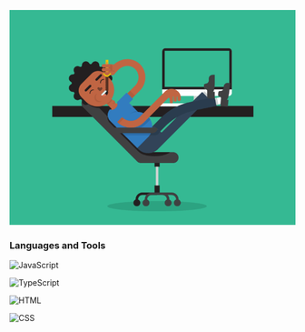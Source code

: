 [![Header](https://github.com/Nickita-Krizhanovskiy/Nickita-Krizhanovskiy/blob/main/assets/header.gif)]()

### Languages and Tools

![JavaScript](https://img.shields.io/badge/-JavaScript-090909?style=for-the-badge&logo=JavaScript&logoColor=E9D54D)

![TypeScript](https://img.shields.io/badge/-TypeScript-090909?style=for-the-badge&logo=TypeScript&logoColor=blue)

![HTML](https://img.shields.io/badge/-HTML-090909?style=for-the-badge&logo=HTML5&logoColor=orange)

![CSS](https://img.shields.io/badge/-CSS-090909?style=for-the-badge&logo=CSS&logoColor=blue)
